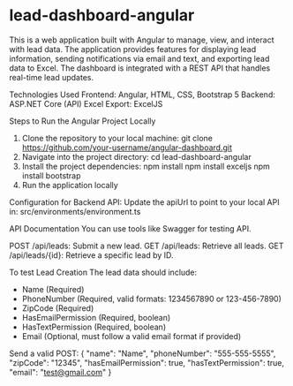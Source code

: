 # lead-dashboard-angular
This is a web application built with Angular to manage, view, and interact with lead data. The application provides features for displaying lead information, sending notifications via email and text, and exporting lead data to Excel. The dashboard is integrated with a REST API that handles real-time lead updates.

Technologies Used
Frontend: Angular, HTML, CSS, Bootstrap 5
Backend: ASP.NET Core (API)
Excel Export: ExcelJS

Steps to Run the Angular Project Locally
1. Clone the repository to your local machine:
    git clone https://github.com/your-username/angular-dashboard.git
2. Navigate into the project directory:
   cd lead-dashboard-angular
3. Install the project dependencies:
   npm install
   npm install exceljs
   npm install bootstrap
4. Run the application locally

Configuration for Backend API:
Update the apiUrl to point to your local API in:  src/environments/environment.ts 

API Documentation
You can use tools like Swagger for testing API.

POST /api/leads: Submit a new lead.
GET /api/leads: Retrieve all leads.
GET /api/leads/{id}: Retrieve a specific lead by ID.

To test Lead Creation
The lead data should include:
- Name (Required)
- PhoneNumber (Required, valid formats: 1234567890 or 123-456-7890)
- ZipCode (Required)
- HasEmailPermission (Required, boolean)
- HasTextPermission (Required, boolean)
- Email (Optional, must follow a valid email format if provided)

Send a valid POST:
{
  "name": "Name",
  "phoneNumber": "555-555-5555",
  "zipCode": "12345",
  "hasEmailPermission": true,
  "hasTextPermission": true,
  "email": "test@gmail.com"
}

   
